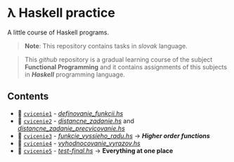 # λ Haskell practice
A little course of Haskell programs.

> **Note**: This repository contains tasks in *slovak* language.

> This *github* repository is a gradual learning course of the subject **Functional Programming** and it contains assignments of this subjects in ***Haskell*** programming language.

## Contents

- 📁 [`cvicenie1`](https://github.com/pajka-js/haskell-programs/tree/master/cvicenie1) - [*definovanie_funkcii.hs*](https://github.com/pajka-js/haskell-practice/blob/master/cvicenie1/definovanie_funkcii.hs)
- 📁 [`cvicenie2`](https://github.com/pajka-js/haskell-programs/tree/master/cvicenie2) - [*distancne_zadanie.hs*](https://github.com/pajka-js/haskell-practice/blob/master/cvicenie2/distancne_zadanie.hs) and [*distancne_zadanie_precvicovanie.hs*](https://github.com/pajka-js/haskell-practice/blob/master/cvicenie2/distancne_zadanie_precvicovanie.hs)
- 📁 [`cvicenie3`](https://github.com/pajka-js/haskell-programs/tree/master/cvicenie3) - [*funkcie_vyssieho_radu.hs*](https://github.com/pajka-js/haskell-practice/blob/master/cvicenie3/funkcie_vyssieho_radu.hs) -> ***Higher order functions***
- 📁 [`cvicenie4`](https://github.com/pajka-js/haskell-programs/tree/master/cvicenie4) - [*vyhodnocovanie_vyrazov.hs*](https://github.com/pajka-js/haskell-practice/blob/master/cvicenie4/vyhodnocovanie_vyrazov.hs)
- 📁 [`cvicenie5`](https://github.com/pajka-js/haskell-programs/tree/master/cvicenie5) - [*test-final.hs*](https://github.com/pajka-js/haskell-practice/blob/master/cvicenie5/test-final.hs) -> **Everything at one place**

